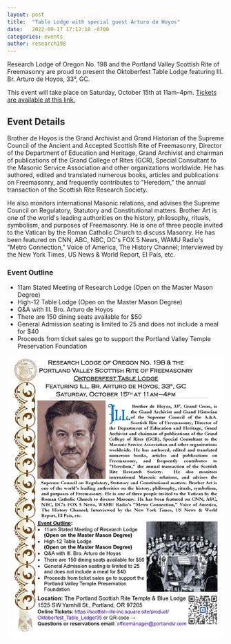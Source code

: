 ```yaml
---
layout: post
title:  "Table Lodge with special guest Arturo de Hoyos"
date:   2022-09-17 17:12:10 -0700
categories: events
author: research198
---
```


Research Lodge of Oregon No. 198 and the Portland Valley Scottish Rite
of Freemasonry are proud to present the Oktoberfest Table Lodge
featuring Ill. Br. Arturo de Hoyos, 33°, GC.

This event will take place on Saturday, October 15th at
11am–4pm. 
[Tickets are available at this link.](https://scottish-rite-inc.square.site/product/Oktoberfest_Table_Lodge/35) 

## Event Details

Brother de Hoyos is the Grand Archivist and Grand Historian of the
Supreme Council of the Ancient and Accepted Scottish Rite of
Freemasonry, Director of the Department of Education and Heritage,
Grand Archivist and chairman of publications of the Grand College of
Rites (GCR), Special Consultant to the Masonic Service Association and
other organizations worldwide. He has authored, edited and translated
numerous books, articles and publications on Freemasonry, and
frequently contributes to "Heredom," the annual transaction of the
Scottish Rite Research Society.

He also monitors international Masonic relations, and advises the
Supreme Council on Regulatory, Statutory and Constitutional
matters. Brother Art is one of the world's leading authorities on the
history, philosophy, rituals, symbolism, and purposes of
Freemasonry. He is one of three people invited to the Vatican by the
Roman Catholic Church to discuss Masonry. He has been featured on CNN,
ABC, NBC, DC's FOX 5 News, WAMU Radio's "Metro Connection," Voice of
America, The History Channel; Interviewed by the New York Times, US
News & World Report, El País, etc.


### Event Outline
- 11am Stated Meeting of Research Lodge (Open on the Master Mason Degree)
- High-12 Table Lodge (Open on the Master Mason Degree)
- Q&A with Ill. Bro. Arturo de Hoyos
- There are 150 dining seats available for $50
- General Admission seating is limited to 25 and does not include a meal for $40
- Proceeds from ticket sales go to support the Portland Valley Temple Preservation Foundation

![Table Lodge flyer](/images/2022-arturo-de-hoyos-flyer.jpg)
